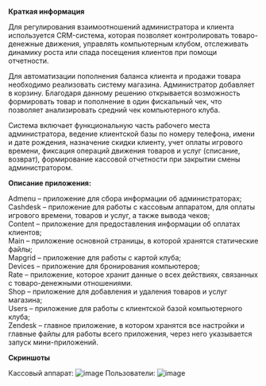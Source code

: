 **Краткая информация**<br />

Для регулирования взаимоотношений администратора и клиента используется CRM-система, которая позволяет контролировать товаро-денежные движения, управлять компьютерным клубом, отслеживать динамику роста или спада посещения клиентов при помощи отчетности. <br />

Для автоматизации пополнения баланса клиента и продажи товара необходимо реализовать систему магазина. Администратор добавляет в корзину. Благодаря данному решению открывается возможность формировать товар и пополнение в один фискальный чек, что позволяет анализировать средний чек компьютерного клуба.<br /> 

Система включает функциональную часть рабочего места администратора, ведение клиентской базы по номеру телефона, имени и дате рождения, назначение скидки клиенту, учет оплаты игрового времени, фиксация операций движения товаров и услуг (списание, возврат), формирование кассовой отчетности при закрытии смены администратором.<br />

**Описание приложения:** <br />

Admenu – приложение для сбора информации об администраторах; <br />
Cashdesk – приложение для работы с кассовым аппаратом, для оплаты игрового времени, товаров и услуг, а также вывода чеков; <br />
Content – приложение для предоставления информации об оплатах клиентов;<br />
Main – приложение основной страницы, в которой хранятся статические файлы;<br />
Mapgrid – приложение для работы с картой клуба;<br />
Devices – приложение для бронирования компьютеров;<br />
Rate – приложение, которое хранит данные о всех действиях, связанных с товаро-денежными отношениями.<br />
Shop – приложение для добавления и удаления товаров и услуг магазина;<br />
Users – приложение для работы с клиентской базой компьютерного клуба;<br />
Zendesk – главное приложение, в котором хранятся все настройки и главные файлы для работы всего приложения, через него указывается запуск мини-приложений.<br />

**Скриншоты**<br />

Кассовый аппарат:
![image](https://user-images.githubusercontent.com/101603209/187776983-d59d3905-190c-4b8b-b28b-7bccb1aa1bb6.png)
Пользователи:
![image](https://user-images.githubusercontent.com/101603209/187777081-3ff9282e-aab4-4e76-bdcb-10bf22299fa7.png)
